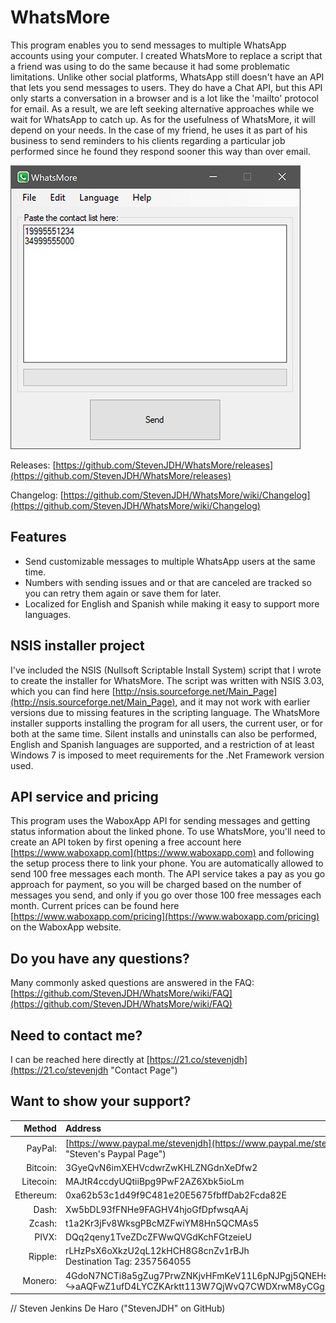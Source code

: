 # WhatsMore
This program enables you to send messages to multiple WhatsApp accounts using your computer. I created WhatsMore to replace a script that a friend was using to do the same because it had some problematic limitations. Unlike other social platforms, WhatsApp still doesn't have an API that lets you send messages to users. They do have a Chat API, but this API only starts a conversation in a browser and is a lot like the 'mailto' protocol for email. As a result, we are left seeking alternative approaches while we wait for WhatsApp to catch up. As for the usefulness of WhatsMore, it will depend on your needs. In the case of my friend, he uses it as part of his business to send reminders to his clients regarding a particular job performed since he found they respond sooner this way than over email.

![Program Screenshot](https://github.com/StevenJDH/WhatsMore/raw/master/whatsmore-ss.jpg "Screenshot")

Releases: [https://github.com/StevenJDH/WhatsMore/releases](https://github.com/StevenJDH/WhatsMore/releases)

Changelog: [https://github.com/StevenJDH/WhatsMore/wiki/Changelog](https://github.com/StevenJDH/WhatsMore/wiki/Changelog)

## Features
* Send customizable messages to multiple WhatsApp users at the same time.
* Numbers with sending issues and or that are canceled are tracked so you can retry them again or save them for later.
* Localized for English and Spanish while making it easy to support more languages.

## NSIS installer project
I've included the NSIS (Nullsoft Scriptable Install System) script that I wrote to create the installer for WhatsMore. The script was written with NSIS 3.03, which you can find here [http://nsis.sourceforge.net/Main_Page](http://nsis.sourceforge.net/Main_Page), and it may not work with earlier versions due to missing features in the scripting language. The WhatsMore installer supports installing the program for all users, the current user, or for both at the same time. Silent installs and uninstalls can also be performed, English and Spanish languages are supported, and a restriction of at least Windows 7 is imposed to meet requirements for the .Net Framework version used.

## API service and pricing
This program uses the WaboxApp API for sending messages and getting status information about the linked phone. To use WhatsMore, you'll need to create an API token by first opening a free account here [https://www.waboxapp.com](https://www.waboxapp.com) and following the setup process there to link your phone. You are automatically allowed to send 100 free messages each month. The API service takes a pay as you go approach for payment, so you will be charged based on the number of messages you send, and only if you go over those 100 free messages each month. Current prices can be found here [https://www.waboxapp.com/pricing](https://www.waboxapp.com/pricing) on the WaboxApp website.

## Do you have any questions?
Many commonly asked questions are answered in the FAQ:
[https://github.com/StevenJDH/WhatsMore/wiki/FAQ](https://github.com/StevenJDH/WhatsMore/wiki/FAQ)

## Need to contact me?
I can be reached here directly at [https://21.co/stevenjdh](https://21.co/stevenjdh "Contact Page")

## Want to show your support?

|Method       | Address                                                                                                    |
|------------:|:-----------------------------------------------------------------------------------------------------------|
|PayPal:      | [https://www.paypal.me/stevenjdh](https://www.paypal.me/stevenjdh "Steven's Paypal Page")                  |
|Bitcoin:     | 3GyeQvN6imXEHVcdwrZwKHLZNGdnXeDfw2                                                                         |
|Litecoin:    | MAJtR4ccdyUQtiiBpg9PwF2AZ6Xbk5ioLm                                                                         |
|Ethereum:    | 0xa62b53c1d49f9C481e20E5675fbffDab2Fcda82E                                                                 |
|Dash:        | Xw5bDL93fFNHe9FAGHV4hjoGfDpfwsqAAj                                                                         |
|Zcash:       | t1a2Kr3jFv8WksgPBcMZFwiYM8Hn5QCMAs5                                                                        |
|PIVX:        | DQq2qeny1TveZDcZFWwQVGdKchFGtzeieU                                                                         |
|Ripple:      | rLHzPsX6oXkzU2qL12kHCH8G8cnZv1rBJh<br />Destination Tag: 2357564055                                        |
|Monero:      | 4GdoN7NCTi8a5gZug7PrwZNKjvHFmKeV11L6pNJPgj5QNEHsN6eeX3D<br />&#8618;aAQFwZ1ufD4LYCZKArktt113W7QjWvQ7CWDXrwM8yCGgEdhV3Wt|


// Steven Jenkins De Haro ("StevenJDH" on GitHub)
